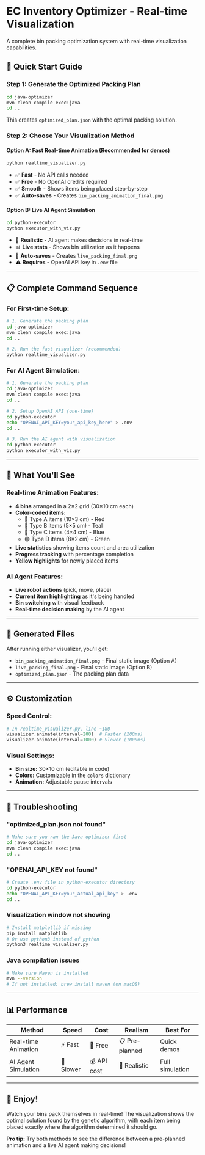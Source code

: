 # EC Inventory Optimizer - Real-time Visualization

A complete bin packing optimization system with real-time visualization capabilities.

## 🚀 Quick Start Guide

### Step 1: Generate the Optimized Packing Plan
```bash
cd java-optimizer
mvn clean compile exec:java
cd ..
```
This creates `optimized_plan.json` with the optimal packing solution.

### Step 2: Choose Your Visualization Method

#### Option A: Fast Real-time Animation (Recommended for demos)
```bash
python realtime_visualizer.py
```
- ✅ **Fast** - No API calls needed
- ✅ **Free** - No OpenAI credits required
- ✅ **Smooth** - Shows items being placed step-by-step
- ✅ **Auto-saves** - Creates `bin_packing_animation_final.png`

#### Option B: Live AI Agent Simulation
```bash
cd python-executor
python executor_with_viz.py
```
- 🤖 **Realistic** - AI agent makes decisions in real-time
- 📊 **Live stats** - Shows bin utilization as it happens
- 💾 **Auto-saves** - Creates `live_packing_final.png`
- ⚠️ **Requires** - OpenAI API key in `.env` file

---

## 📋 Complete Command Sequence

### For First-time Setup:
```bash
# 1. Generate the packing plan
cd java-optimizer
mvn clean compile exec:java
cd ..

# 2. Run the fast visualizer (recommended)
python realtime_visualizer.py
```

### For AI Agent Simulation:
```bash
# 1. Generate the packing plan
cd java-optimizer
mvn clean compile exec:java
cd ..

# 2. Setup OpenAI API (one-time)
cd python-executor
echo "OPENAI_API_KEY=your_api_key_here" > .env
cd ..

# 3. Run the AI agent with visualization
cd python-executor
python executor_with_viz.py
```

---

## 🎯 What You'll See

### Real-time Animation Features:
- **4 bins** arranged in a 2×2 grid (30×10 cm each)
- **Color-coded items:**
  - 🔴 Type A items (10×3 cm) - Red
  - 🔵 Type B items (5×5 cm) - Teal  
  - 💙 Type C items (4×4 cm) - Blue
  - 🟢 Type D items (8×2 cm) - Green
- **Live statistics** showing items count and area utilization
- **Progress tracking** with percentage completion
- **Yellow highlights** for newly placed items

### AI Agent Features:
- **Live robot actions** (pick, move, place)
- **Current item highlighting** as it's being handled
- **Bin switching** with visual feedback
- **Real-time decision making** by the AI agent

---

## 📁 Generated Files

After running either visualizer, you'll get:
- `bin_packing_animation_final.png` - Final static image (Option A)
- `live_packing_final.png` - Final static image (Option B)
- `optimized_plan.json` - The packing plan data

---

## ⚙️ Customization

### Speed Control:
```python
# In realtime_visualizer.py, line ~180
visualizer.animate(interval=200)  # Faster (200ms)
visualizer.animate(interval=1000) # Slower (1000ms)
```

### Visual Settings:
- **Bin size:** 30×10 cm (editable in code)
- **Colors:** Customizable in the `colors` dictionary
- **Animation:** Adjustable pause intervals

---

## 🔧 Troubleshooting

### "optimized_plan.json not found"
```bash
# Make sure you ran the Java optimizer first
cd java-optimizer
mvn clean compile exec:java
cd ..
```

### "OPENAI_API_KEY not found"
```bash
# Create .env file in python-executor directory
cd python-executor
echo "OPENAI_API_KEY=your_actual_api_key" > .env
cd ..
```

### Visualization window not showing
```bash
# Install matplotlib if missing
pip install matplotlib
# Or use python3 instead of python
python3 realtime_visualizer.py
```

### Java compilation issues
```bash
# Make sure Maven is installed
mvn --version
# If not installed: brew install maven (on macOS)
```

---

## 📊 Performance

| Method | Speed | Cost | Realism | Best For |
|--------|-------|------|---------|----------|
| Real-time Animation | ⚡ Fast | 💚 Free | 📋 Pre-planned | Quick demos |
| AI Agent Simulation | 🐌 Slower | 💰 API cost | 🤖 Realistic | Full simulation |

---

## 🎉 Enjoy!

Watch your bins pack themselves in real-time! The visualization shows the optimal solution found by the genetic algorithm, with each item being placed exactly where the algorithm determined it should go.

**Pro tip:** Try both methods to see the difference between a pre-planned animation and a live AI agent making decisions!
